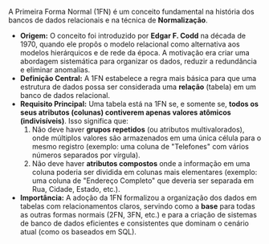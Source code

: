 A Primeira Forma Normal ($\text{1FN}$) é um conceito fundamental na história dos bancos de dados relacionais e na técnica de **Normalização**.

* **Origem:** O conceito foi introduzido por **Edgar F. Codd** na década de 1970, quando ele propôs o modelo relacional como alternativa aos modelos hierárquicos e de rede da época. A motivação era criar uma abordagem sistemática para organizar os dados, reduzir a redundância e eliminar anomalias.
* **Definição Central:** A $\text{1FN}$ estabelece a regra mais básica para que uma estrutura de dados possa ser considerada uma **relação** (tabela) em um banco de dados relacional.
* **Requisito Principal:** Uma tabela está na $\text{1FN}$ se, e somente se, **todos os seus atributos (colunas) contiverem apenas valores atômicos (indivisíveis)**. Isso significa que:
    1.  Não deve haver **grupos repetidos** (ou atributos multivalorados), onde múltiplos valores são armazenados em uma única célula para o mesmo registro (exemplo: uma coluna de "Telefones" com vários números separados por vírgula).
    2.  Não deve haver **atributos compostos** onde a informação em uma coluna poderia ser dividida em colunas mais elementares (exemplo: uma coluna de "Endereço Completo" que deveria ser separada em Rua, Cidade, Estado, etc.).
* **Importância:** A adoção da $\text{1FN}$ formalizou a organização dos dados em tabelas com relacionamentos claros, servindo como a **base** para todas as outras formas normais ($\text{2FN}$, $\text{3FN}$, etc.) e para a criação de sistemas de banco de dados eficientes e consistentes que dominam o cenário atual (como os baseados em $\text{SQL}$).
